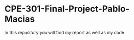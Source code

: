 # CPE-301-Final-Project-Pablo-Macias
In this repository you will find my report as well as my code. 
